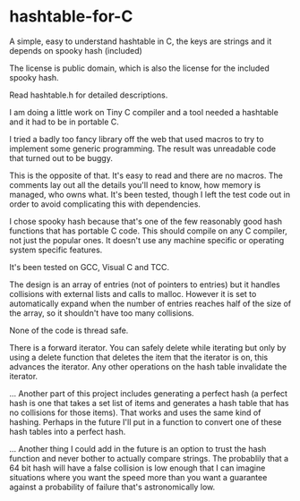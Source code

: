 # hashtable-for-C
A simple, easy to understand hashtable in C, the keys are strings and it depends on spooky hash (included)

The license is public domain, which is also the license for the included spooky hash.

Read hashtable.h for detailed descriptions.

I am doing a little work on Tiny C compiler and a tool needed a hashtable and it had to be in portable C.

I tried a badly too fancy library off the web that used macros to try to implement some generic programming.  The result was unreadable code that turned out to be buggy.

This is the opposite of that.  It's easy to read and there are no macros.  The comments lay out all the details you'll need to know, how memory is managed, who owns what. It's been tested, though I left the test code out in order to avoid complicating this with dependencies.

I chose spooky hash because that's one of the few reasonably good hash functions that has portable C code.  This should compile on any C compiler, not just the popular ones.  It doesn't use any machine specific or operating system specific features.

It's been tested on GCC, Visual C and TCC.

The design is an array of entries (not of pointers to entries) but it handles collisions with external lists and calls to malloc.
However it is set to automatically expand when the number of entries reaches half of the size of the array, so it shouldn't have too many collisions. 

None of the code is thread safe.

There is a forward iterator. You can safely delete while iterating but only by using a delete function that deletes the item that the iterator is on, this advances the iterator. Any other operations on the hash table invalidate the iterator.

... Another part of this project includes generating a perfect hash (a perfect hash is one that takes a set list of items and generates a hash table that has no collisions for those items).  That works and uses the same kind of hashing.  Perhaps in the future I'll put in a function to convert one of these hash tables into a perfect hash.

... Another thing I could add in the future is an option to trust the hash function and never bother to actually compare strings.  The probablily that a 64 bit hash will have a false collision is low enough that I can imagine situations where you want the speed more than you want a guarantee against a probability of failure that's astronomically low.
